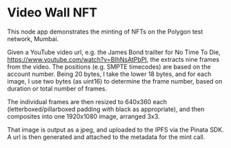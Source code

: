 # Video Wall NFT

This node app demonstrates the minting of NFTs on the Polygon test network, Mumbai.

Given a YouTube video url, e.g. the James Bond trailter for No Time To Die, https://www.youtube.com/watch?v=BIhNsAtPbPI, the extracts nine frames from the video. The positions (e.g. SMPTE timecodes) are based on the account number.  Being 20 bytes, I take the lower 18 bytes, and for each image, I use two bytes (as uint16) to determine the frame number, based on duration or total number of frames.

The individual frames are then resized to 640x360 each (letterboxed/pillarboxed padding with black as appropriate), and then composites into one 1920x1080 image, arranged 3x3.

That image is output as a jpeg, and uploaded to the IPFS via the Pinata SDK.  A url is then generated and attached to the metadata for the mint call.
